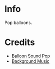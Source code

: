 # Info

Pop balloons.

# Credits

 * [Balloon Sound Pop](http://soundbible.com/1522-Balloon-Popping.html)
 * [Background Music](http://www.raywenderlich.com/352/how-to-make-a-simple-iphone-game-with-cocos2d-tutorial)

